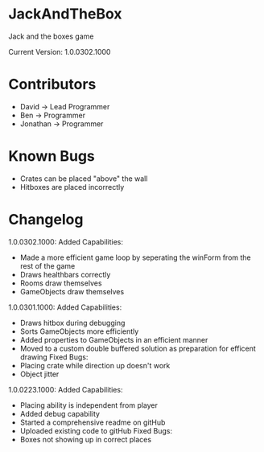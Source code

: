 # JackAndTheBox
Jack and the boxes game

Current Version: 1.0.0302.1000

# Contributors
 -  David -> Lead Programmer
 -  Ben -> Programmer
 -  Jonathan -> Programmer

# Known Bugs
  - Crates can be placed "above" the wall
  - Hitboxes are placed incorrectly
  

# Changelog
1.0.0302.1000:
	Added Capabilities:
  - Made a more efficient game loop by seperating the winForm from the rest of the game
  - Draws healthbars correctly
  - Rooms draw themselves
  - GameObjects draw themselves

1.0.0301.1000:
	Added Capabilities:
  - Draws hitbox during debugging
  - Sorts GameObjects more efficiently
  - Added properties to GameObjects in an efficient manner
  - Moved to a custom double buffered solution as preparation for efficent drawing
	Fixed Bugs:
  - Placing crate while direction up doesn't work
  - Object jitter

1.0.0223.1000:
	Added Capabilities:
  - Placing ability is independent from player
  - Added debug capability
  - Started a comprehensive readme on gitHub
  - Uploaded existing code to gitHub
    Fixed Bugs:
  - Boxes not showing up in correct places
